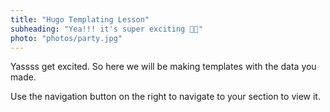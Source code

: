 ```yaml
---
title: "Hugo Templating Lesson"
subheading: "Yea!!! it's super exciting 🎉😎"
photo: "photos/party.jpg"
---
```


Yassss get excited. So here we will be making templates with the data you made.

Use the navigation button on the right to navigate to your section to view it.